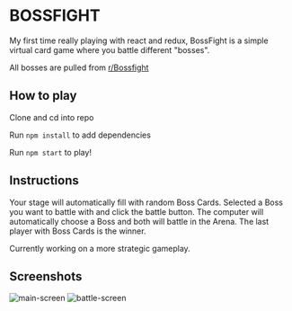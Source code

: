 # BOSSFIGHT

My first time really playing with react and redux, BossFight is a 
simple virtual card game where you battle different "bosses". 

All bosses are pulled from [r/Bossfight](https://www.reddit.com/r/Bossfight/)

## How to play

Clone and cd into repo

Run `npm install` to add dependencies

Run `npm start` to play!


## Instructions

Your stage will automatically fill with random Boss Cards. Selected a Boss you want to battle with and click the battle button. 
The computer will automatically choose a Boss and both will battle in the Arena.
The last player with Boss Cards is the winner.


Currently working on a more strategic gameplay.


## Screenshots

![main-screen](https://i.imgur.com/68xx10W.png)
![battle-screen](https://i.imgur.com/XIbU5QC.png)

